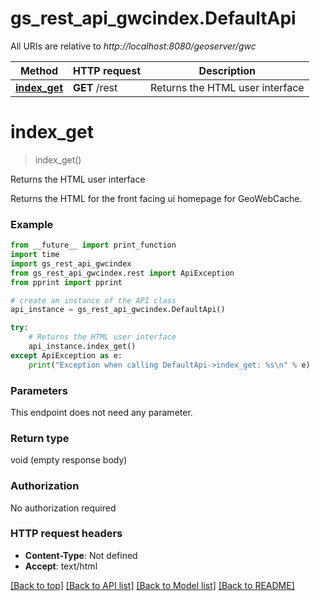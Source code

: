 # gs_rest_api_gwcindex.DefaultApi

All URIs are relative to *http://localhost:8080/geoserver/gwc*

Method | HTTP request | Description
------------- | ------------- | -------------
[**index_get**](DefaultApi.md#index_get) | **GET** /rest | Returns the HTML user interface

# **index_get**
> index_get()

Returns the HTML user interface

Returns the HTML for the front facing ui homepage for GeoWebCache.

### Example
```python
from __future__ import print_function
import time
import gs_rest_api_gwcindex
from gs_rest_api_gwcindex.rest import ApiException
from pprint import pprint

# create an instance of the API class
api_instance = gs_rest_api_gwcindex.DefaultApi()

try:
    # Returns the HTML user interface
    api_instance.index_get()
except ApiException as e:
    print("Exception when calling DefaultApi->index_get: %s\n" % e)
```

### Parameters
This endpoint does not need any parameter.

### Return type

void (empty response body)

### Authorization

No authorization required

### HTTP request headers

 - **Content-Type**: Not defined
 - **Accept**: text/html

[[Back to top]](#) [[Back to API list]](../README.md#documentation-for-api-endpoints) [[Back to Model list]](../README.md#documentation-for-models) [[Back to README]](../README.md)

